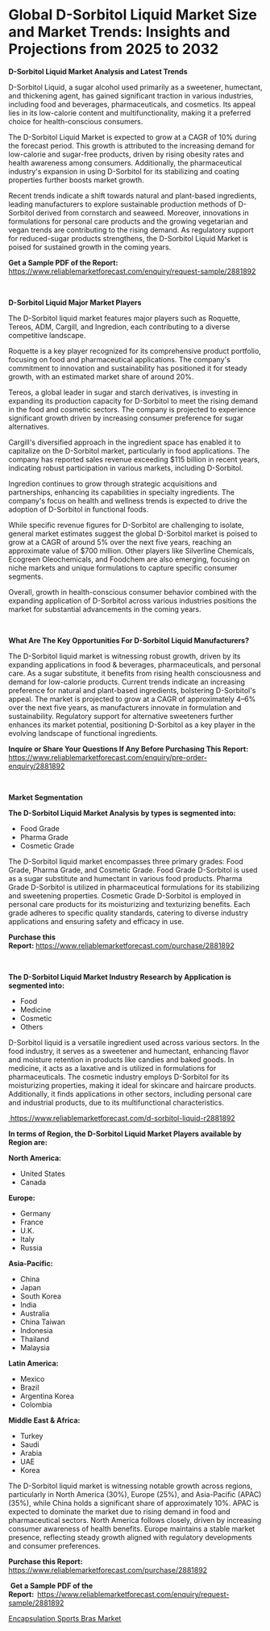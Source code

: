 <p><h1>Global D-Sorbitol Liquid Market Size and Market Trends: Insights and Projections from 2025 to 2032</h1></p><p><strong>D-Sorbitol Liquid Market Analysis and Latest Trends</strong></p>
<p><p>D-Sorbitol Liquid, a sugar alcohol used primarily as a sweetener, humectant, and thickening agent, has gained significant traction in various industries, including food and beverages, pharmaceuticals, and cosmetics. Its appeal lies in its low-calorie content and multifunctionality, making it a preferred choice for health-conscious consumers. </p><p>The D-Sorbitol Liquid Market is expected to grow at a CAGR of 10% during the forecast period. This growth is attributed to the increasing demand for low-calorie and sugar-free products, driven by rising obesity rates and health awareness among consumers. Additionally, the pharmaceutical industry's expansion in using D-Sorbitol for its stabilizing and coating properties further boosts market growth.</p><p>Recent trends indicate a shift towards natural and plant-based ingredients, leading manufacturers to explore sustainable production methods of D-Sorbitol derived from cornstarch and seaweed. Moreover, innovations in formulations for personal care products and the growing vegetarian and vegan trends are contributing to the rising demand. As regulatory support for reduced-sugar products strengthens, the D-Sorbitol Liquid Market is poised for sustained growth in the coming years.</p></p>
<p><strong>Get a Sample PDF of the Report:&nbsp;</strong> <a href="https://www.reliablemarketforecast.com/enquiry/request-sample/2881892?utm_campaign=2320&utm_medium=2&utm_source=Github&utm_content=ia&utm_term=12032025&utm_id=d-sorbitol-liquid">https://www.reliablemarketforecast.com/enquiry/request-sample/2881892</a></p>
<p>&nbsp;</p>
<p><strong>D-Sorbitol Liquid Major Market Players</strong></p>
<p><p>The D-Sorbitol liquid market features major players such as Roquette, Tereos, ADM, Cargill, and Ingredion, each contributing to a diverse competitive landscape. </p><p>Roquette is a key player recognized for its comprehensive product portfolio, focusing on food and pharmaceutical applications. The company's commitment to innovation and sustainability has positioned it for steady growth, with an estimated market share of around 20%. </p><p>Tereos, a global leader in sugar and starch derivatives, is investing in expanding its production capacity for D-Sorbitol to meet the rising demand in the food and cosmetic sectors. The company is projected to experience significant growth driven by increasing consumer preference for sugar alternatives.</p><p>Cargill's diversified approach in the ingredient space has enabled it to capitalize on the D-Sorbitol market, particularly in food applications. The company has reported sales revenue exceeding $115 billion in recent years, indicating robust participation in various markets, including D-Sorbitol.</p><p>Ingredion continues to grow through strategic acquisitions and partnerships, enhancing its capabilities in specialty ingredients. The company's focus on health and wellness trends is expected to drive the adoption of D-Sorbitol in functional foods.</p><p>While specific revenue figures for D-Sorbitol are challenging to isolate, general market estimates suggest the global D-Sorbitol market is poised to grow at a CAGR of around 5% over the next five years, reaching an approximate value of $700 million. Other players like Silverline Chemicals, Ecogreen Oleochemicals, and Foodchem are also emerging, focusing on niche markets and unique formulations to capture specific consumer segments. </p><p>Overall, growth in health-conscious consumer behavior combined with the expanding application of D-Sorbitol across various industries positions the market for substantial advancements in the coming years.</p></p>
<p>&nbsp;</p>
<p><strong>What Are The Key Opportunities For D-Sorbitol Liquid Manufacturers?</strong></p>
<p><p>The D-Sorbitol liquid market is witnessing robust growth, driven by its expanding applications in food & beverages, pharmaceuticals, and personal care. As a sugar substitute, it benefits from rising health consciousness and demand for low-calorie products. Current trends indicate an increasing preference for natural and plant-based ingredients, bolstering D-Sorbitol's appeal. The market is projected to grow at a CAGR of approximately 4–6% over the next five years, as manufacturers innovate in formulation and sustainability. Regulatory support for alternative sweeteners further enhances its market potential, positioning D-Sorbitol as a key player in the evolving landscape of functional ingredients.</p></p>
<p><strong>Inquire or Share Your Questions If Any Before Purchasing This Report:</strong> <a href="https://www.reliablemarketforecast.com/enquiry/pre-order-enquiry/2881892?utm_campaign=2320&utm_medium=2&utm_source=Github&utm_content=ia&utm_term=12032025&utm_id=d-sorbitol-liquid">https://www.reliablemarketforecast.com/enquiry/pre-order-enquiry/2881892</a></p>
<p>&nbsp;</p>
<p><strong>Market Segmentation</strong></p>
<p><strong>The D-Sorbitol Liquid Market Analysis by types is segmented into:</strong></p>
<p><ul><li>Food Grade</li><li>Pharma Grade</li><li>Cosmetic Grade</li></ul></p>
<p><p>The D-Sorbitol liquid market encompasses three primary grades: Food Grade, Pharma Grade, and Cosmetic Grade. Food Grade D-Sorbitol is used as a sugar substitute and humectant in various food products. Pharma Grade D-Sorbitol is utilized in pharmaceutical formulations for its stabilizing and sweetening properties. Cosmetic Grade D-Sorbitol is employed in personal care products for its moisturizing and texturizing benefits. Each grade adheres to specific quality standards, catering to diverse industry applications and ensuring safety and efficacy in use.</p></p>
<p><strong>Purchase this Report:&nbsp;</strong><a href="https://www.reliablemarketforecast.com/purchase/2881892?utm_campaign=2320&utm_medium=2&utm_source=Github&utm_content=ia&utm_term=12032025&utm_id=d-sorbitol-liquid">https://www.reliablemarketforecast.com/purchase/2881892</a></p>
<p>&nbsp;</p>
<p><strong>The D-Sorbitol Liquid Market Industry Research by Application is segmented into:</strong></p>
<p><ul><li>Food</li><li>Medicine</li><li>Cosmetic</li><li>Others</li></ul></p>
<p><p>D-Sorbitol liquid is a versatile ingredient used across various sectors. In the food industry, it serves as a sweetener and humectant, enhancing flavor and moisture retention in products like candies and baked goods. In medicine, it acts as a laxative and is utilized in formulations for pharmaceuticals. The cosmetic industry employs D-Sorbitol for its moisturizing properties, making it ideal for skincare and haircare products. Additionally, it finds applications in other sectors, including personal care and industrial products, due to its multifunctional characteristics.</p></p>
<p><a href="https://www.reliablemarketforecast.com/d-sorbitol-liquid-r2881892?utm_campaign=2320&utm_medium=2&utm_source=Github&utm_content=ia&utm_term=12032025&utm_id=d-sorbitol-liquid">&nbsp;https://www.reliablemarketforecast.com/d-sorbitol-liquid-r2881892</a></p>
<p><strong>In terms of Region, the D-Sorbitol Liquid Market Players available by Region are:</strong></p>
<p>
    <p> <strong> North America: </strong>
        <ul>
            <li>United States</li>
            <li>Canada</li>
        </ul>
        </p> 
    <p> <strong> Europe: </strong>
        <ul>
            <li>Germany</li>
            <li>France</li>
            <li>U.K.</li>
            <li>Italy</li>
            <li>Russia</li>
        </ul>
        </p> 
    <p> <strong> Asia-Pacific: </strong>
        <ul>
            <li>China</li>
            <li>Japan</li>
            <li>South Korea</li>
            <li>India</li>
            <li>Australia</li>
            <li>China Taiwan</li>
            <li>Indonesia</li>
            <li>Thailand</li>
            <li>Malaysia</li>
        </ul>
        </p> 
    <p> <strong> Latin America: </strong>
        <ul>
            <li>Mexico</li>
            <li>Brazil</li>
            <li>Argentina Korea</li>
            <li>Colombia</li>
        </ul>
        </p> 
    <p> <strong> Middle East & Africa: </strong>
        <ul>
            <li>Turkey</li>
            <li>Saudi</li>
            <li>Arabia</li>
            <li>UAE</li>
            <li>Korea</li>
        </ul>
    </p>
    </p>
<p><p>The D-Sorbitol liquid market is witnessing notable growth across regions, particularly in North America (30%), Europe (25%), and Asia-Pacific (APAC) (35%), while China holds a significant share of approximately 10%. APAC is expected to dominate the market due to rising demand in food and pharmaceutical sectors. North America follows closely, driven by increasing consumer awareness of health benefits. Europe maintains a stable market presence, reflecting steady growth aligned with regulatory developments and consumer preferences.</p></p>
<p><strong>Purchase this Report: </strong><a href="https://www.reliablemarketforecast.com/purchase/2881892?utm_campaign=2320&utm_medium=2&utm_source=Github&utm_content=ia&utm_term=12032025&utm_id=d-sorbitol-liquid">https://www.reliablemarketforecast.com/purchase/2881892</a></p>
<p>&nbsp;<strong>Get a Sample PDF of the Report:&nbsp;&nbsp;</strong><a href="https://www.reliablemarketforecast.com/enquiry/request-sample/2881892?utm_campaign=2320&utm_medium=2&utm_source=Github&utm_content=ia&utm_term=12032025&utm_id=d-sorbitol-liquid">https://www.reliablemarketforecast.com/enquiry/request-sample/2881892</a></p>
<p><strong></strong></p>
<p><p><a href="https://github.com/AngelaWalsh696/Market-Research-Report-List-1/blob/main/encapsulation-sports-bras-market.md?utm_campaign=2320&utm_medium=2&utm_source=Github&utm_content=ia&utm_term=12032025&utm_id=d-sorbitol-liquid">Encapsulation Sports Bras Market</a></p></p>